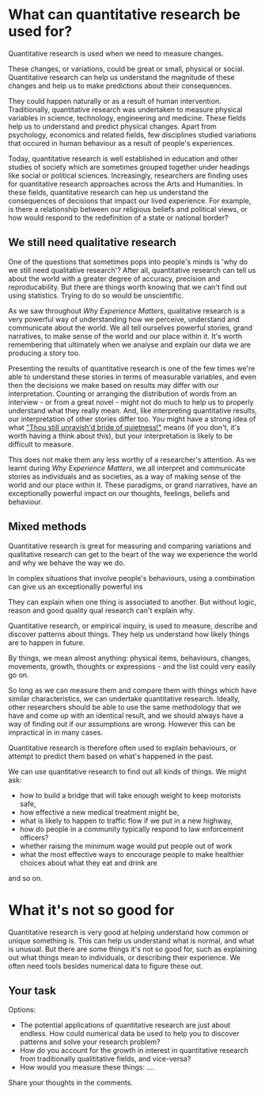 # What can quantitative research be used for?

Quantitative research is used when we need to measure changes.  

These changes, or variations, could be great or small, physical or social.  Quantitative research can help us understand the magnitude of these changes and help us to make predictions about their consequences.

They could happen naturally or as a result of human intervention.  Traditionally, quantitative research was undertaken to measure physical variables in science, technology, engineering and medicine.  These fields help us to understand and predict physical changes.
Apart from psychology, economics and related fields, few disciplines studied variations that occured in human behaviour as a result of people's experiences. 

Today, quantitative research is well established in education and other studies of society which are sometimes grouped together under headings like social or political sciences.  Increasingly, researchers are finding uses for quantitative research approaches across the Arts and Humanities.  In these fields, quantitative research can hep us understand the consequences of decisions that impact our lived experience.  For example, is there a relationship between our religious beliefs and political views, or how would respond to the redefinition of a state or national border?

## We still need qualitative research

One of the questions that sometimes pops into people's minds is 'why do we still need qualitative research'?  After all, quantitative research can tell us about the world with a greater degree of accuracy, precision and reproducability. But there are things worth knowing that we can't find out using statistics.  Trying to do so would be unscientific.

As we saw throughout _Why Experience Matters_, qualitative research is a very powerful way of understanding how we perceive, understand and communicate about the world.  We all tell ourselves powerful stories, grand narratives, to make sense of the world and our place within it.  It's worth remembering that ultimately when we analyse and explain our data we are producing a story too. 

Presenting the results of quantitative research is one of the few times we're able to understand these stories in terms of measurable variables, and even then the decisions we make based on results may differ with our interpretation.  Counting or arranging the distribution of words from an interview - or from a great novel - might not do much to help us to properly understand what they really mean.  And, like interpreting quantitative results, our interpretation of other stories differ too.  You might have a strong idea of what ["Thou still unravish'd bride of quietness!"](https://www.poetryfoundation.org/poems/44477/ode-on-a-grecian-urn) means (if you don't, it's worth having a think about this), but your interpretation is likely to be  difficult to measure.

This does not make them any less worthy of a researcher's attention. As we learnt during _Why Experience Matters_, we all interpret and communicate stories as individuals and as societies, as a way of making sense of the world and our place within it.  These paradigms, or grand narratives, have an exceptionally powerful impact on our thoughts, feelings, beliefs and behaviour. 

## Mixed methods

Quantitative research is great for measuring and comparing variations and qualitative research can get to the heart of the way we experience the world and why we behave the way we do.

In complex situations that involve people's behaviours, using a combination can give us an exceptionally powerful ins
















They can explain when one thing is associated to another.  But without logic, reason and good quality qual research can't explain why.


Quantitative research, or empirical inquiry, is used to measure, describe and discover patterns about things.  They help us understand how likely things are to happen in future.

By things, we mean almost anything: physical items, behaviours, changes, movements, growth, thoughts or expressions - and the list could very easily go on.

So long as we can measure them and compare them with things which have similar characteristics, we can undertake quantitative research. Ideally, other researchers should be able to use the same methodology that we have and come up with an identical result, and we should always have a way of finding out if our assumptions are wrong. However this can be impractical in in many cases.  

Quantitative research is therefore often used to explain behaviours, or attempt to predict them based on what's happened in the past.  

We can use quantitative research to find out all kinds of things.  We might ask:

* how to build a bridge that will take enough weight to keep motorists safe, 
* how effective a new medical treatment might be, 
* what is likely to happen to traffic flow if we put in a new highway, 
* how do people in a community typically respond to law enforcement officers?
* whether raising the minimum wage would put people out of work
* what the most effective ways to encourage people to make healthier choices about what they eat and drink are 

and so on.  

# What it's not so good for

Quantitative research is very good at helping understand how common or unique something is.  This can help us understand what is normal, and what is unusual.  But there are some things it's not so good for, such as explaining out what things mean to individuals, or describing their experience.  We often need tools besides numerical data to figure these out.  

## Your task
Options:

* The potential applications of quantitative research are just about endless.  How could numerical data be used to help you to discover patterns and solve your research problem?
* How do you account for the growth in interest in quantitative research from traditionally qualititative fields, and vice-versa?
* How would you measure these things: ....


Share your thoughts in the comments.
